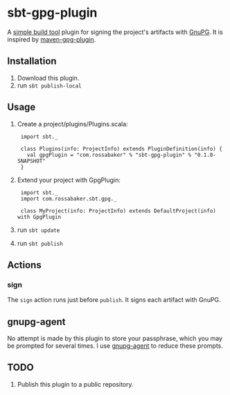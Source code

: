 # sbt-gpg-plugin

A [simple build tool](http://code.google.com/p/simple-build-tool) plugin for signing the project's artifacts with [GnuPG](http://www.gnupg.org/).  It is inspired by [maven-gpg-plugin](http://maven.apache.org/plugins/maven-gpg-plugin/).

## Installation

1. Download this plugin.
2. run `sbt publish-local`

## Usage

1. Create a project/plugins/Plugins.scala:

        import sbt._

        class Plugins(info: ProjectInfo) extends PluginDefinition(info) {
          val gpgPlugin = "com.rossabaker" % "sbt-gpg-plugin" % "0.1.0-SNAPSHOT"
        }

2. Extend your project with GpgPlugin:

        import sbt._
        import com.rossabaker.sbt.gpg._

        class MyProject(info: ProjectInfo) extends DefaultProject(info) with GpgPlugin

3. run `sbt update`
4. run `sbt publish`

## Actions

### sign

The `sign` action runs just before `publish`.  It signs each artifact with GnuPG.

## gnupg-agent

No attempt is made by this plugin to store your passphrase, which you may be prompted for several times.  I use [gnupg-agent](http://www.debian-administration.org/article/Using_gnupg-agent_to_securely_retain_keys) to reduce these prompts.

## TODO

1. Publish this plugin to a public repository.
